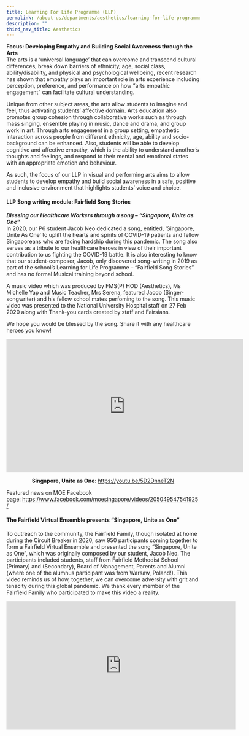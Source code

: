 ```yaml
---
title: Learning For Life Programme (LLP)
permalink: /about-us/departments/aesthetics/learning-for-life-programme-llp/
description: ""
third_nav_title: Aesthetics
---
```

<p><strong>Focus: Developing Empathy and Building Social Awareness through the Arts<br /></strong>The arts is a &lsquo;universal language&rsquo; that can overcome and transcend cultural differences, break down barriers of ethnicity, age, social class, ability/disability, and physical and psychological wellbeing, recent research has shown that empathy plays an important role in arts experience including perception, preference, and performance on how &ldquo;arts empathic engagement&rdquo; can facilitate cultural understanding.</p>
<p>Unique from other subject areas, the arts allow students to imagine and feel, thus activating students&rsquo; affective domain. Arts education also promotes group cohesion through collaborative works such as through mass singing, ensemble playing in music, dance and drama, and group work in art. Through arts engagement in a group setting, empathetic interaction across people from different ethnicity, age, ability and socio-background can be enhanced. Also, students will be able to develop cognitive and affective empathy, which is the ability to understand another&rsquo;s thoughts and feelings, and respond to their mental and emotional states with an appropriate emotion and behaviour.</p>
<p>As such, the focus of our LLP in visual and performing arts aims to allow students to develop empathy and build social awareness in a safe, positive and inclusive environment that highlights students&rsquo; voice and choice.</p>
<h4><strong>LLP Song writing module: Fairfield Song Stories</strong></h4>
<p><strong><em>Blessing our Healthcare Workers through a song &ndash; &ldquo;Singapore, Unite as One&rdquo;<br /></em></strong>In 2020, our P6 student Jacob Neo dedicated a song, entitled, &lsquo;Singapore, Unite As One&rsquo; to uplift the hearts and spirits of COVID-19 patients and fellow Singaporeans who are facing hardship during this pandemic. The song also serves as a tribute to our healthcare heroes in view of their important contribution to us fighting the COVID-19 battle. It is also interesting to know that our student-composer, Jacob, only discovered song-writing in 2019 as part of the school&rsquo;s Learning for Life Programme &ndash; &ldquo;Fairfield Song Stories&rdquo; and has no formal Musical training beyond school.</p>
<p>A music video which was produced by FMS(P) HOD (Aesthetics), Ms Michelle Yap and Music Teacher, Mrs Serena, featured Jacob (Singer-songwriter) and his fellow school mates perfoming to the song. This music video was presented to the National University Hospital staff on 27 Feb 2020 along with Thank-you cards created by staff and Fairsians.</p>
<p>We hope you would be blessed by the song. Share it with any healthcare heroes you know!</p>
<iframe width="617" height="347" src="https://www.youtube.com/embed/5D2DnneT2NI" title="Singapore, Unite as One" frameborder="0" allow="accelerometer; autoplay; clipboard-write; encrypted-media; gyroscope; picture-in-picture; web-share" allowfullscreen></iframe>
<p style="text-align: center;"><strong>Singapore, Unite as One</strong>:&nbsp;<a href="https://youtu.be/5D2DnneT2NI" target="">https://youtu.be/5D2DnneT2N</a></p>
<p>Featured news on MOE Facebook page:&nbsp;<a href="https://www.facebook.com/moesingapore/videos/205049547541925/" target="">https://www.facebook.com/moesingapore/videos/205049547541925/</a></p>
<h4><strong>The Fairfield Virtual Ensemble presents &ldquo;Singapore, Unite as One&rdquo;</strong></h4>
<p>To outreach to the community, the Fairfield Family, though isolated at home during the Circuit Breaker in 2020, saw 950 participants coming together to form a Fairfield Virtual Ensemble and presented the song &ldquo;Singapore, Unite as One&rdquo;, which was originally composed by our student, Jacob Neo. The participants included students, staff from Fairfield Methodist School (Primary) and (Secondary), Board of Management, Parents and Alumni (where one of the alumnus participant was from Warsaw, Poland!). This video reminds us of how, together, we can overcome adversity with grit and tenacity during this global pandemic. We thank every member of the Fairfield Family who participated to make this video a reality.</p>
<iframe width="597" height="335" style="text-align: center;" src="https://www.youtube.com/embed/WnObzndoNvE" title="Fairfield Virtual Ensemble presents Singapore, Unite as One" frameborder="0" allow="accelerometer; autoplay; clipboard-write; encrypted-media; gyroscope; picture-in-picture; web-share" allowfullscreen></iframe>
